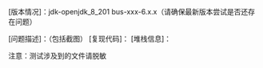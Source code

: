 
[版本情况]：jdk-openjdk_8_201 bus-xxx-6.x.x（请确保最新版本尝试是否还存在问题）

[问题描述]：（包括截图）
[复现代码]：
[堆栈信息]：

注意：测试涉及到的文件请脱敏